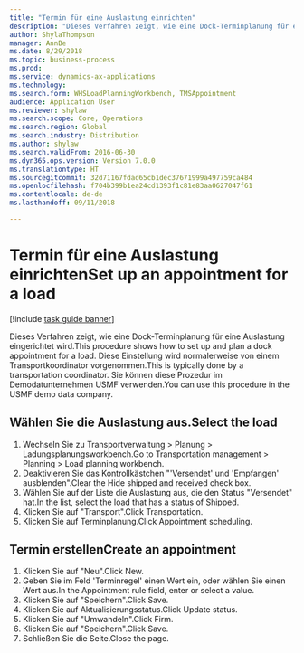 ```yaml
--- 
title: "Termin für eine Auslastung einrichten"
description: "Dieses Verfahren zeigt, wie eine Dock-Terminplanung für eine Auslastung eingerichtet wird."
author: ShylaThompson
manager: AnnBe
ms.date: 8/29/2018
ms.topic: business-process
ms.prod: 
ms.service: dynamics-ax-applications
ms.technology: 
ms.search.form: WHSLoadPlanningWorkbench, TMSAppointment
audience: Application User
ms.reviewer: shylaw
ms.search.scope: Core, Operations
ms.search.region: Global
ms.search.industry: Distribution
ms.author: shylaw
ms.search.validFrom: 2016-06-30
ms.dyn365.ops.version: Version 7.0.0
ms.translationtype: HT
ms.sourcegitcommit: 32d71167fdad65cb1dec37671999a497759ca484
ms.openlocfilehash: f704b399b1ea24cd1393f1c81e83aa0627047f61
ms.contentlocale: de-de
ms.lasthandoff: 09/11/2018

---
```

# <a name="set-up-an-appointment-for-a-load"></a><span data-ttu-id="fc71f-103">Termin für eine Auslastung einrichten</span><span class="sxs-lookup"><span data-stu-id="fc71f-103">Set up an appointment for a load</span></span>

[!include [task guide banner](../../includes/task-guide-banner.md)]

<span data-ttu-id="fc71f-104">Dieses Verfahren zeigt, wie eine Dock-Terminplanung für eine Auslastung eingerichtet wird.</span><span class="sxs-lookup"><span data-stu-id="fc71f-104">This procedure shows how to set up and plan a dock appointment for a load.</span></span> <span data-ttu-id="fc71f-105">Diese Einstellung wird normalerweise von einem Transportkoordinator vorgenommen.</span><span class="sxs-lookup"><span data-stu-id="fc71f-105">This is typically done by a transportation coordinator.</span></span> <span data-ttu-id="fc71f-106">Sie können diese Prozedur im Demodatunternehmen USMF verwenden.</span><span class="sxs-lookup"><span data-stu-id="fc71f-106">You can use this procedure in the USMF demo data company.</span></span>


## <a name="select-the-load"></a><span data-ttu-id="fc71f-107">Wählen Sie die Auslastung aus.</span><span class="sxs-lookup"><span data-stu-id="fc71f-107">Select the load</span></span>
1. <span data-ttu-id="fc71f-108">Wechseln Sie zu Transportverwaltung > Planung > Ladungsplanungsworkbench.</span><span class="sxs-lookup"><span data-stu-id="fc71f-108">Go to Transportation management > Planning > Load planning workbench.</span></span>
2. <span data-ttu-id="fc71f-109">Deaktivieren Sie das Kontrollkästchen "'Versendet' und 'Empfangen' ausblenden".</span><span class="sxs-lookup"><span data-stu-id="fc71f-109">Clear the Hide shipped and received check box.</span></span>
3. <span data-ttu-id="fc71f-110">Wählen Sie auf der Liste die Auslastung aus, die den Status "Versendet" hat.</span><span class="sxs-lookup"><span data-stu-id="fc71f-110">In the list, select the load that has a status of Shipped.</span></span>
4. <span data-ttu-id="fc71f-111">Klicken Sie auf "Transport".</span><span class="sxs-lookup"><span data-stu-id="fc71f-111">Click Transportation.</span></span>
5. <span data-ttu-id="fc71f-112">Klicken Sie auf Terminplanung.</span><span class="sxs-lookup"><span data-stu-id="fc71f-112">Click Appointment scheduling.</span></span>

## <a name="create-an-appointment"></a><span data-ttu-id="fc71f-113">Termin erstellen</span><span class="sxs-lookup"><span data-stu-id="fc71f-113">Create an appointment</span></span>
1. <span data-ttu-id="fc71f-114">Klicken Sie auf "Neu".</span><span class="sxs-lookup"><span data-stu-id="fc71f-114">Click New.</span></span>
2. <span data-ttu-id="fc71f-115">Geben Sie im Feld 'Terminregel' einen Wert ein, oder wählen Sie einen Wert aus.</span><span class="sxs-lookup"><span data-stu-id="fc71f-115">In the Appointment rule field, enter or select a value.</span></span>
3. <span data-ttu-id="fc71f-116">Klicken Sie auf "Speichern".</span><span class="sxs-lookup"><span data-stu-id="fc71f-116">Click Save.</span></span>
4. <span data-ttu-id="fc71f-117">Klicken Sie auf Aktualisierungsstatus.</span><span class="sxs-lookup"><span data-stu-id="fc71f-117">Click Update status.</span></span>
5. <span data-ttu-id="fc71f-118">Klicken Sie auf "Umwandeln".</span><span class="sxs-lookup"><span data-stu-id="fc71f-118">Click Firm.</span></span>
6. <span data-ttu-id="fc71f-119">Klicken Sie auf "Speichern".</span><span class="sxs-lookup"><span data-stu-id="fc71f-119">Click Save.</span></span>
7. <span data-ttu-id="fc71f-120">Schließen Sie die Seite.</span><span class="sxs-lookup"><span data-stu-id="fc71f-120">Close the page.</span></span>


